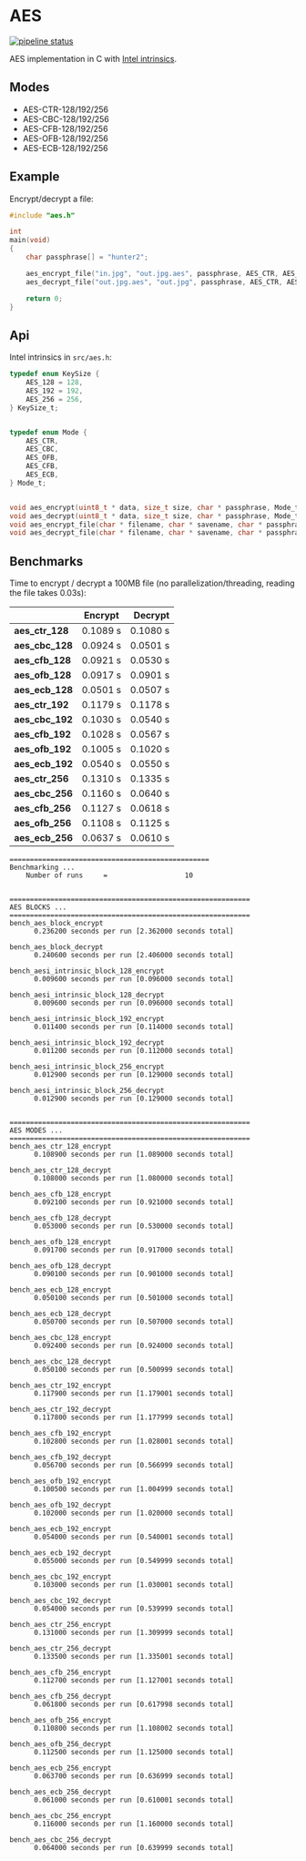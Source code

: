 # AES

[![pipeline status](https://gitlab.com/kdries/caes/badges/master/pipeline.svg)](https://gitlab.com/kdries/caes/commits/master)


AES implementation in C with [Intel intrinsics](https://software.intel.com/sites/landingpage/IntrinsicsGuide/#cats=Cryptography).


## Modes

- AES-CTR-128/192/256
- AES-CBC-128/192/256
- AES-CFB-128/192/256
- AES-OFB-128/192/256
- AES-ECB-128/192/256


## Example

Encrypt/decrypt a file:

```c
#include "aes.h"

int
main(void)
{
	char passphrase[] = "hunter2";	

	aes_encrypt_file("in.jpg", "out.jpg.aes", passphrase, AES_CTR, AES_256);
	aes_decrypt_file("out.jpg.aes", "out.jpg", passphrase, AES_CTR, AES_256);

	return 0;
}
```


## Api

Intel intrinsics in `src/aes.h`:

```c
typedef enum KeySize {
    AES_128 = 128,
    AES_192 = 192,
    AES_256 = 256,
} KeySize_t;


typedef enum Mode {
    AES_CTR,
    AES_CBC,
    AES_OFB,
    AES_CFB,
    AES_ECB,
} Mode_t;


void aes_encrypt(uint8_t * data, size_t size, char * passphrase, Mode_t aes_mode, KeySize_t key_size, Salt_t * salt);
void aes_decrypt(uint8_t * data, size_t size, char * passphrase, Mode_t aes_mode, KeySize_t key_size, Salt_t * salt);
void aes_encrypt_file(char * filename, char * savename, char * passphrase, Mode_t aes_mode, KeySize_t key_size);
void aes_decrypt_file(char * filename, char * savename, char * passphrase, Mode_t aes_mode, KeySize_t key_size);
```


## Benchmarks

Time to encrypt / decrypt a 100MB file (no parallelization/threading, reading the file takes 0.03s):

|                 | Encrypt  | Decrypt  |
|-----------------|----------|---------:|
| **aes_ctr_128** | 0.1089 s | 0.1080 s |
| **aes_cbc_128** | 0.0924 s | 0.0501 s |
| **aes_cfb_128** | 0.0921 s | 0.0530 s |
| **aes_ofb_128** | 0.0917 s | 0.0901 s |
| **aes_ecb_128** | 0.0501 s | 0.0507 s |
| **aes_ctr_192** | 0.1179 s | 0.1178 s |
| **aes_cbc_192** | 0.1030 s | 0.0540 s |
| **aes_cfb_192** | 0.1028 s | 0.0567 s |
| **aes_ofb_192** | 0.1005 s | 0.1020 s |
| **aes_ecb_192** | 0.0540 s | 0.0550 s |
| **aes_ctr_256** | 0.1310 s | 0.1335 s |
| **aes_cbc_256** | 0.1160 s | 0.0640 s |
| **aes_cfb_256** | 0.1127 s | 0.0618 s |
| **aes_ofb_256** | 0.1108 s | 0.1125 s |
| **aes_ecb_256** | 0.0637 s | 0.0610 s |


```
=================================================
Benchmarking ...
	Number of runs     =                   10


===========================================================
AES BLOCKS ...
===========================================================
bench_aes_block_encrypt
	  0.236200 seconds per run [2.362000 seconds total]

bench_aes_block_decrypt
	  0.240600 seconds per run [2.406000 seconds total]

bench_aesi_intrinsic_block_128_encrypt
	  0.009600 seconds per run [0.096000 seconds total]

bench_aesi_intrinsic_block_128_decrypt
	  0.009600 seconds per run [0.096000 seconds total]

bench_aesi_intrinsic_block_192_encrypt
	  0.011400 seconds per run [0.114000 seconds total]

bench_aesi_intrinsic_block_192_decrypt
	  0.011200 seconds per run [0.112000 seconds total]

bench_aesi_intrinsic_block_256_encrypt
	  0.012900 seconds per run [0.129000 seconds total]

bench_aesi_intrinsic_block_256_decrypt
	  0.012900 seconds per run [0.129000 seconds total]


===========================================================
AES MODES ...
===========================================================
bench_aes_ctr_128_encrypt
	  0.108900 seconds per run [1.089000 seconds total]

bench_aes_ctr_128_decrypt
	  0.108000 seconds per run [1.080000 seconds total]

bench_aes_cfb_128_encrypt
	  0.092100 seconds per run [0.921000 seconds total]

bench_aes_cfb_128_decrypt
	  0.053000 seconds per run [0.530000 seconds total]

bench_aes_ofb_128_encrypt
	  0.091700 seconds per run [0.917000 seconds total]

bench_aes_ofb_128_decrypt
	  0.090100 seconds per run [0.901000 seconds total]

bench_aes_ecb_128_encrypt
	  0.050100 seconds per run [0.501000 seconds total]

bench_aes_ecb_128_decrypt
	  0.050700 seconds per run [0.507000 seconds total]

bench_aes_cbc_128_encrypt
	  0.092400 seconds per run [0.924000 seconds total]

bench_aes_cbc_128_decrypt
	  0.050100 seconds per run [0.500999 seconds total]

bench_aes_ctr_192_encrypt
	  0.117900 seconds per run [1.179001 seconds total]

bench_aes_ctr_192_decrypt
	  0.117800 seconds per run [1.177999 seconds total]

bench_aes_cfb_192_encrypt
	  0.102800 seconds per run [1.028001 seconds total]

bench_aes_cfb_192_decrypt
	  0.056700 seconds per run [0.566999 seconds total]

bench_aes_ofb_192_encrypt
	  0.100500 seconds per run [1.004999 seconds total]

bench_aes_ofb_192_decrypt
	  0.102000 seconds per run [1.020000 seconds total]

bench_aes_ecb_192_encrypt
	  0.054000 seconds per run [0.540001 seconds total]

bench_aes_ecb_192_decrypt
	  0.055000 seconds per run [0.549999 seconds total]

bench_aes_cbc_192_encrypt
	  0.103000 seconds per run [1.030001 seconds total]

bench_aes_cbc_192_decrypt
	  0.054000 seconds per run [0.539999 seconds total]

bench_aes_ctr_256_encrypt
	  0.131000 seconds per run [1.309999 seconds total]

bench_aes_ctr_256_decrypt
	  0.133500 seconds per run [1.335001 seconds total]

bench_aes_cfb_256_encrypt
	  0.112700 seconds per run [1.127001 seconds total]

bench_aes_cfb_256_decrypt
	  0.061800 seconds per run [0.617998 seconds total]

bench_aes_ofb_256_encrypt
	  0.110800 seconds per run [1.108002 seconds total]

bench_aes_ofb_256_decrypt
	  0.112500 seconds per run [1.125000 seconds total]

bench_aes_ecb_256_encrypt
	  0.063700 seconds per run [0.636999 seconds total]

bench_aes_ecb_256_decrypt
	  0.061000 seconds per run [0.610001 seconds total]

bench_aes_cbc_256_encrypt
	  0.116000 seconds per run [1.160000 seconds total]

bench_aes_cbc_256_decrypt
	  0.064000 seconds per run [0.639999 seconds total]
```
